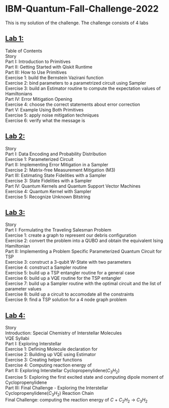 # IBM-Quantum-Fall-Challenge-2022
This is my solution of the challenge. The challenge consists of 4 labs

## [Lab 1:](https://github.com/Soumya0307/IBM-Quantum-Fall-Challenge-2022/blob/main/lab1.ipynb)  
Table of Contents  
Story  
Part I: Introduction to Primitives  
Part II: Getting Started with Qiskit Runtime  
Part III: How to Use Primitives  
Exercise 1: build the Bernstein Vazirani function  
Exercise 2: bind parameters to a parametrized circuit using Sampler  
Exercise 3: build an Estimator routine to compute the expectation values of Hamiltonians  
Part IV: Error Mitigation Opening  
Exercise 4: choose the correct statements about error correction  
Part V: Example Using Both Primitives  
Exercise 5: apply noise mitigation techniques  
Exercise 6: verify what the message is

## [Lab 2:](https://github.com/Soumya0307/IBM-Quantum-Fall-Challenge-2022/blob/main/lab2.ipynb)  
Story  
Part I: Data Encoding and Probability Distribution  
Exercise 1: Parameterized Circuit  
Part II: Implementing Error Mitigation in a Sampler  
Exercise 2: Matrix-free Measurement Mitigation (M3)  
Part III: Estimating State Fidelities with a Sampler  
Exercise 3: State Fidelities with a Sampler  
Part IV: Quantum Kernels and Quantum Support Vector Machines  
Exercise 4: Quantum Kernel with Sampler  
Exercise 5: Recognize Unknown Bitstring  

## [Lab 3:](https://github.com/Soumya0307/IBM-Quantum-Fall-Challenge-2022/blob/main/lab3-runtime-fix.ipynb)  
Story  
Part I: Formulating the Traveling Salesman Problem  
Exercise 1: create a graph to represent our debris configuration  
Exercise 2: convert the problem into a QUBO and obtain the equivalent Ising Hamiltonian  
Part II: Implementing a Problem Specific Parameterized Quantum Circuit for TSP  
Exercise 3: construct a 3-qubit W-State with two parameters  
Exercise 4: construct a Sampler routine  
Exercise 5: build up a TSP entangler routine for a general case  
Exercise 6: build up a VQE routine for the TSP entangler  
Exercise 7: build up a Sampler routine with the optimal circuit and the list of parameter values  
Exercise 8: build up a circuit to accomodate all the constraints  
Exercise 9: find a TSP solution for a 4 node graph problem  

## [Lab 4:](https://github.com/Soumya0307/IBM-Quantum-Fall-Challenge-2022/blob/main/lab4.ipynb)  
Story  
Introduction: Special Chemistry of Interstellar Molecules  
VQE Syllabi  
Part I: Exploring Interstellar   
Exercise 1: Defining Molecule declaration for   
Exercise 2: Building up VQE using Estimator  
Exercise 3: Creating helper functions  
Exercise 4: Computing reaction energy of   
Part II: Exploring Interstellar Cyclopropenylidene($C_3H_2$)  
Exercise 5: Exploring the first excited state and computing dipole moment of Cyclopropenylidene  
Part III: Final Challenge - Exploring the Interstellar Cyclopropenylidene($C_3H_2$) Reaction Chain  
Final Challenge: computing the reaction energy of $C$ + $C_2H_2$ → $C_3H_2$  

